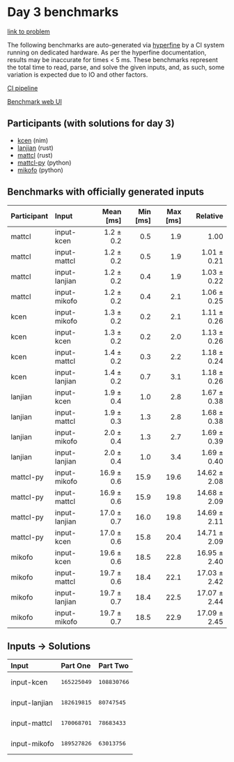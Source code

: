 # Day 3 benchmarks

[link to problem](https://adventofcode.com/2024/day/3)

The following benchmarks are auto-generated via
[hyperfine](https://github.com/sharkdp/hyperfine) by a CI system running on
dedicated hardware. As per the hyperfine documentation, results may be
inaccurate for times < 5 ms. These benchmarks represent the total time to read,
parse, and solve the given inputs, and, as such, some variation is expected due
to IO and other factors.

[CI pipeline](http://ci.papercode.net:8080/teams/main/pipelines/aoc2024)

[Benchmark web UI](https://aoc.ancalagon.black)


## Participants (with solutions for day 3)

- [kcen](https://github.com/kcen/aoc2024) (nim)
- [lanjian](https://github.com/lanjian/aoc-2024) (rust)
- [mattcl](https://github.com/mattcl/aoc2024) (rust)
- [mattcl-py](https://github.com/mattcl/aoc2024-py) (python)
- [mikofo](https://github.com/mikofo/aoc2024) (python)


## Benchmarks with officially generated inputs

| Participant | Input | Mean [ms] | Min [ms] | Max [ms] | Relative |
|:---|:---|---:|---:|---:|---:|
| mattcl | input-kcen | 1.2 ± 0.2 | 0.5 | 1.9 | 1.00 |
| mattcl | input-mattcl | 1.2 ± 0.2 | 0.5 | 1.9 | 1.01 ± 0.21 |
| mattcl | input-lanjian | 1.2 ± 0.2 | 0.4 | 1.9 | 1.03 ± 0.22 |
| mattcl | input-mikofo | 1.2 ± 0.2 | 0.4 | 2.1 | 1.06 ± 0.25 |
| kcen | input-mikofo | 1.3 ± 0.2 | 0.2 | 2.1 | 1.11 ± 0.26 |
| kcen | input-kcen | 1.3 ± 0.2 | 0.2 | 2.0 | 1.13 ± 0.26 |
| kcen | input-mattcl | 1.4 ± 0.2 | 0.3 | 2.2 | 1.18 ± 0.24 |
| kcen | input-lanjian | 1.4 ± 0.2 | 0.7 | 3.1 | 1.18 ± 0.26 |
| lanjian | input-kcen | 1.9 ± 0.4 | 1.0 | 2.8 | 1.67 ± 0.38 |
| lanjian | input-mattcl | 1.9 ± 0.3 | 1.3 | 2.8 | 1.68 ± 0.38 |
| lanjian | input-mikofo | 2.0 ± 0.4 | 1.3 | 2.7 | 1.69 ± 0.39 |
| lanjian | input-lanjian | 2.0 ± 0.4 | 1.0 | 3.4 | 1.69 ± 0.40 |
| mattcl-py | input-mikofo | 16.9 ± 0.6 | 15.9 | 19.6 | 14.62 ± 2.08 |
| mattcl-py | input-mattcl | 16.9 ± 0.6 | 15.9 | 19.8 | 14.68 ± 2.09 |
| mattcl-py | input-lanjian | 17.0 ± 0.7 | 16.0 | 19.8 | 14.69 ± 2.11 |
| mattcl-py | input-kcen | 17.0 ± 0.6 | 15.8 | 20.4 | 14.71 ± 2.09 |
| mikofo | input-kcen | 19.6 ± 0.6 | 18.5 | 22.8 | 16.95 ± 2.40 |
| mikofo | input-mattcl | 19.7 ± 0.6 | 18.4 | 22.1 | 17.03 ± 2.42 |
| mikofo | input-lanjian | 19.7 ± 0.7 | 18.4 | 22.5 | 17.07 ± 2.44 |
| mikofo | input-mikofo | 19.7 ± 0.7 | 18.5 | 22.9 | 17.09 ± 2.45 |


## Inputs -> Solutions

| Input | Part One | Part Two |
|:---|:---|:---|
|input-kcen|<pre>165225049</pre>|<pre>108830766</pre>|
|input-lanjian|<pre>182619815</pre>|<pre>80747545</pre>|
|input-mattcl|<pre>170068701</pre>|<pre>78683433</pre>|
|input-mikofo|<pre>189527826</pre>|<pre>63013756</pre>|